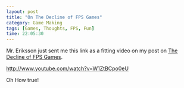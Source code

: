 ```yaml
---
layout: post
title: "On The Decline of FPS Games"
category: Game Making
tags: [Games, Thoughts, FPS, Fun]
time: 22:05:30
---
```

Mr. Eriksson just sent me this link as a fitting video on my post on [The Decline of FPS Games](/blog/the_decline_of_fps_games).

http://www.youtube.com/watch?v=W1ZtBCpo0eU

Oh How true!

